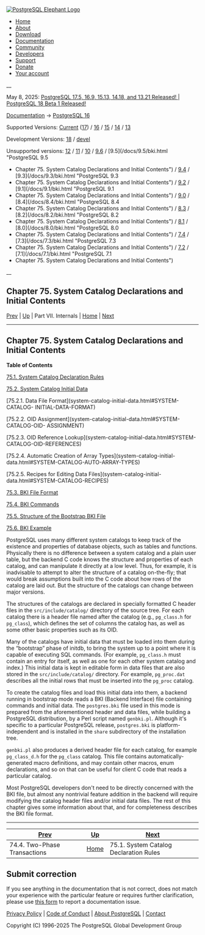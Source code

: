 [ ![PostgreSQL Elephant Logo](/media/img/about/press/elephant.png) ](/)

  * [Home](/ "Home")
  * [About](/about/ "About")
  * [Download](/download/ "Download")
  * [Documentation](/docs/ "Documentation")
  * [Community](/community/ "Community")
  * [Developers](/developer/ "Developers")
  * [Support](/support/ "Support")
  * [Donate](/about/donate/ "Donate")
  * [Your account](/account/ "Your account")

__

May 8, 2025: [ PostgreSQL 17.5, 16.9, 15.13, 14.18, and 13.21 Released! ](/about/news/postgresql-175-169-1513-1418-and-1321-released-3072/) | [ PostgreSQL 18 Beta 1 Released! ](/about/news/postgresql-18-beta-1-released-3070/)

[Documentation](/docs/ "Documentation") -> [PostgreSQL
16](/docs/16/index.html)

Supported Versions: [Current](/docs/current/bki.html "PostgreSQL 17 -
Chapter 75. System Catalog Declarations and Initial Contents")
([17](/docs/17/bki.html "PostgreSQL 17 - Chapter 75. System Catalog
Declarations and Initial Contents")) / [16](/docs/16/bki.html "PostgreSQL 16 -
Chapter 75. System Catalog Declarations and Initial Contents") /
[15](/docs/15/bki.html "PostgreSQL 15 - Chapter 75. System Catalog
Declarations and Initial Contents") / [14](/docs/14/bki.html "PostgreSQL 14 -
Chapter 75. System Catalog Declarations and Initial Contents") /
[13](/docs/13/bki.html "PostgreSQL 13 - Chapter 75. System Catalog
Declarations and Initial Contents")

Development Versions: [18](/docs/18/bki.html "PostgreSQL 18 -
Chapter 75. System Catalog Declarations and Initial Contents") /
[devel](/docs/devel/bki.html "PostgreSQL devel - Chapter 75. System Catalog
Declarations and Initial Contents")

Unsupported versions: [12](/docs/12/bki.html "PostgreSQL 12 -
Chapter 75. System Catalog Declarations and Initial Contents") /
[11](/docs/11/bki.html "PostgreSQL 11 - Chapter 75. System Catalog
Declarations and Initial Contents") / [10](/docs/10/bki.html "PostgreSQL 10 -
Chapter 75. System Catalog Declarations and Initial Contents") /
[9.6](/docs/9.6/bki.html "PostgreSQL 9.6 - Chapter 75. System Catalog
Declarations and Initial Contents") / [9.5](/docs/9.5/bki.html "PostgreSQL 9.5
- Chapter 75. System Catalog Declarations and Initial Contents") /
[9.4](/docs/9.4/bki.html "PostgreSQL 9.4 - Chapter 75. System Catalog
Declarations and Initial Contents") / [9.3](/docs/9.3/bki.html "PostgreSQL 9.3
- Chapter 75. System Catalog Declarations and Initial Contents") /
[9.2](/docs/9.2/bki.html "PostgreSQL 9.2 - Chapter 75. System Catalog
Declarations and Initial Contents") / [9.1](/docs/9.1/bki.html "PostgreSQL 9.1
- Chapter 75. System Catalog Declarations and Initial Contents") /
[9.0](/docs/9.0/bki.html "PostgreSQL 9.0 - Chapter 75. System Catalog
Declarations and Initial Contents") / [8.4](/docs/8.4/bki.html "PostgreSQL 8.4
- Chapter 75. System Catalog Declarations and Initial Contents") /
[8.3](/docs/8.3/bki.html "PostgreSQL 8.3 - Chapter 75. System Catalog
Declarations and Initial Contents") / [8.2](/docs/8.2/bki.html "PostgreSQL 8.2
- Chapter 75. System Catalog Declarations and Initial Contents") /
[8.1](/docs/8.1/bki.html "PostgreSQL 8.1 - Chapter 75. System Catalog
Declarations and Initial Contents") / [8.0](/docs/8.0/bki.html "PostgreSQL 8.0
- Chapter 75. System Catalog Declarations and Initial Contents") /
[7.4](/docs/7.4/bki.html "PostgreSQL 7.4 - Chapter 75. System Catalog
Declarations and Initial Contents") / [7.3](/docs/7.3/bki.html "PostgreSQL 7.3
- Chapter 75. System Catalog Declarations and Initial Contents") /
[7.2](/docs/7.2/bki.html "PostgreSQL 7.2 - Chapter 75. System Catalog
Declarations and Initial Contents") / [7.1](/docs/7.1/bki.html "PostgreSQL 7.1
- Chapter 75. System Catalog Declarations and Initial Contents")

__

Chapter 75. System Catalog Declarations and Initial Contents  
---  
[Prev](two-phase.html "74.4. Two-Phase Transactions")  | [Up](internals.html "Part VII. Internals") | Part VII. Internals | [Home](index.html "PostgreSQL 16.9 Documentation") |  [Next](system-catalog-declarations.html "75.1. System Catalog Declaration Rules")  
  
* * *

## Chapter 75. System Catalog Declarations and Initial Contents

**Table of Contents**

[75.1. System Catalog Declaration Rules](system-catalog-declarations.html)

[75.2. System Catalog Initial Data](system-catalog-initial-data.html)

    

[75.2.1. Data File Format](system-catalog-initial-data.html#SYSTEM-CATALOG-
INITIAL-DATA-FORMAT)

[75.2.2. OID Assignment](system-catalog-initial-data.html#SYSTEM-CATALOG-OID-
ASSIGNMENT)

[75.2.3. OID Reference Lookup](system-catalog-initial-data.html#SYSTEM-
CATALOG-OID-REFERENCES)

[75.2.4. Automatic Creation of Array Types](system-catalog-initial-
data.html#SYSTEM-CATALOG-AUTO-ARRAY-TYPES)

[75.2.5. Recipes for Editing Data Files](system-catalog-initial-
data.html#SYSTEM-CATALOG-RECIPES)

[75.3. BKI File Format](bki-format.html)

[75.4. BKI Commands](bki-commands.html)

[75.5. Structure of the Bootstrap BKI File](bki-structure.html)

[75.6. BKI Example](bki-example.html)

PostgreSQL uses many different system catalogs to keep track of the existence
and properties of database objects, such as tables and functions. Physically
there is no difference between a system catalog and a plain user table, but
the backend C code knows the structure and properties of each catalog, and can
manipulate it directly at a low level. Thus, for example, it is inadvisable to
attempt to alter the structure of a catalog on-the-fly; that would break
assumptions built into the C code about how rows of the catalog are laid out.
But the structure of the catalogs can change between major versions.

The structures of the catalogs are declared in specially formatted C header
files in the `src/include/catalog/` directory of the source tree. For each
catalog there is a header file named after the catalog (e.g., `pg_class.h` for
`pg_class`), which defines the set of columns the catalog has, as well as some
other basic properties such as its OID.

Many of the catalogs have initial data that must be loaded into them during
the “bootstrap” phase of initdb, to bring the system up to a point where it is
capable of executing SQL commands. (For example, `pg_class.h` must contain an
entry for itself, as well as one for each other system catalog and index.)
This initial data is kept in editable form in data files that are also stored
in the `src/include/catalog/` directory. For example, `pg_proc.dat` describes
all the initial rows that must be inserted into the `pg_proc` catalog.

To create the catalog files and load this initial data into them, a backend
running in bootstrap mode reads a BKI (Backend Interface) file containing
commands and initial data. The `postgres.bki` file used in this mode is
prepared from the aforementioned header and data files, while building a
PostgreSQL distribution, by a Perl script named `genbki.pl`. Although it's
specific to a particular PostgreSQL release, `postgres.bki` is platform-
independent and is installed in the `share` subdirectory of the installation
tree.

`genbki.pl` also produces a derived header file for each catalog, for example
`pg_class_d.h` for the `pg_class` catalog. This file contains automatically-
generated macro definitions, and may contain other macros, enum declarations,
and so on that can be useful for client C code that reads a particular
catalog.

Most PostgreSQL developers don't need to be directly concerned with the BKI
file, but almost any nontrivial feature addition in the backend will require
modifying the catalog header files and/or initial data files. The rest of this
chapter gives some information about that, and for completeness describes the
BKI file format.

* * *

[Prev](two-phase.html "74.4. Two-Phase Transactions")  | [Up](internals.html "Part VII. Internals") |  [Next](system-catalog-declarations.html "75.1. System Catalog Declaration Rules")  
---|---|---  
74.4. Two-Phase Transactions  | [Home](index.html "PostgreSQL 16.9 Documentation") |  75.1. System Catalog Declaration Rules  
  
## Submit correction

If you see anything in the documentation that is not correct, does not match
your experience with the particular feature or requires further clarification,
please use [this form](/account/comments/new/16/bki.html/) to report a
documentation issue.

[Privacy Policy](/about/privacypolicy) | [Code of Conduct](/about/policies/coc/) | [About PostgreSQL](/about/) | [Contact](/about/contact/)  

Copyright (C) 1996-2025 The PostgreSQL Global Development Group

